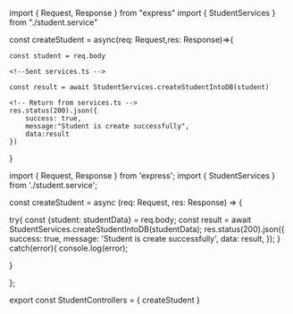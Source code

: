 


import { Request, Response } from "express"
import { StudentServices } from "./student.service"

const createStudent = async(req: Request,res: Response)=>{

    const student = req.body 

    <!--Sent services.ts -->

    const result = await StudentServices.createStudentIntoDB(student)

    <!-- Return from services.ts -->
    res.status(200).json({
        success: true,
        message:"Student is create successfully",
        data:result
    })

}

<!-- 2nd part -->

import { Request, Response } from 'express';
import { StudentServices } from './student.service';

const createStudent = async (req: Request, res: Response) => {



 try{
    const {student: studentData} = req.body;
    const result = await StudentServices.createStudentIntoDB(studentData);
    res.status(200).json({
      success: true,
      message: 'Student is create successfully',
      data: result,
    });
 } catch(error){
    console.log(error);
    
 }

};

export const StudentControllers = {
    createStudent
}

